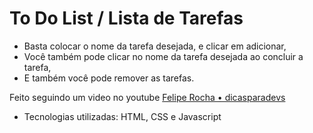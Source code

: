 # To Do List / Lista de Tarefas

-   Basta colocar o nome da tarefa desejada, e clicar em adicionar,
-   Você também pode clicar no nome da tarefa desejada ao concluir a tarefa,
-   E também você pode remover as tarefas.

   Feito seguindo um video no youtube [Felipe Rocha • dicasparadevs](https://www.youtube.com/c/dicasparadevs)

-   Tecnologias utilizadas: HTML, CSS e Javascript